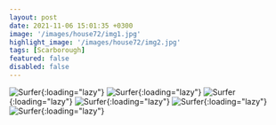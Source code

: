 ```yaml
---
layout: post
date: 2021-11-06 15:01:35 +0300
image: '/images/house72/img1.jpg'
highlight_image: '/images/house72/img2.jpg'
tags: [Scarborough]
featured: false
disabled: false
---
```


![Surfer]({{site.baseurl}}/images/house71/img3.jpg){:loading="lazy"}
![Surfer]({{site.baseurl}}/images/house71/img4.jpg){:loading="lazy"}
![Surfer]({{site.baseurl}}/images/house71/img5.jpg){:loading="lazy"}
![Surfer]({{site.baseurl}}/images/house71/img6.jpg){:loading="lazy"}
![Surfer]({{site.baseurl}}/images/house71/img7.jpg){:loading="lazy"}
![Surfer]({{site.baseurl}}/images/house71/img8.jpg){:loading="lazy"}